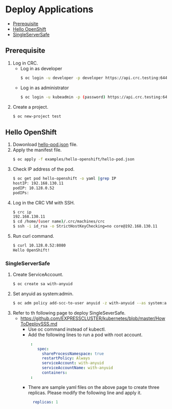 # Deploy Applications
- [Prerequisite](#prerequisite)
- [Hello OpenShift](#hello-openshift)
- [SingleServerSafe](#singleserversafe)

## Prerequisite
1. Log in CRC.
   - Log in as developer
     ```sh
     $ oc login -u developer -p developer https://api.crc.testing:6443
     ```
   - Log in as administrator
     ```sh
     $ oc login -u kubeadmin -p (password) https://api.crc.testing:6443
     ```
1. Create a project.
   ```sh
   $ oc new-project test
   ```
## Hello OpenShift 
1. Dowonload [hello-pod.json](https://github.com/openshift/origin/blob/master/examples/hello-openshift/hello-pod.json) file.
1. Apply the manifest file.
   ```sh
   $ oc apply -f examples/hello-openshift/hello-pod.json
   ```
1. Check IP address of the pod.
   ```sh
   $ oc get pod hello-openshift -o yaml |grep IP
   hostIP: 192.168.130.11
   podIP: 10.128.0.52
   podIPs:
   ```
1. Log in the CRC VM with SSH.
   ```sh
   $ crc ip
   192.168.130.11
   $ cd /home/(user name)/.crc/machines/crc
   $ ssh -i id_rsa -o StrictHostKeyChecking=no core@192.168.130.11
   ```
1. Run curl command.
   ```sh
   $ curl 10.128.0.52:8080
   Hello OpenShift!
   ```
### SingleServerSafe 
1. Create ServiceAccount.
   ```sh
   $ oc create sa with-anyuid
   ```
1. Set anyuid as system:admin.
   ```sh
   $ oc adm policy add-scc-to-user anyuid -z with-anyuid --as system:admin
   ```
1. Refer to th following page to deploy SingleSeverSafe.
   - https://github.com/EXPRESSCLUSTER/kubernetes/blob/master/HowToDeploySSS.md
     - Use oc command instead of kubectl.
     - Add the following lines to run a pod with root account.
       ```yaml
        :
           spec:
             shareProcessNamespace: true
             restartPolicy: Always
             serviceAccount: with-anyuid
             serviceAccountName: with-anyuid
             containers:       
        :
       ```
     - There are sample yaml files on the above page to create three replicas. Please modify the following line and apply it.
       ```yaml
         replicas: 1
       ```

